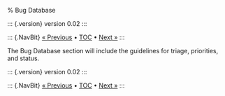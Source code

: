 % Bug Database

::: {.version}
version 0.02
:::

::: {.NavBit}
[« Previous](next.html) • [TOC](index.html) • [Next »](faq.html)
:::

The Bug Database section will include the guidelines for triage, priorities,
and status.

::: {.version}
version 0.02
:::

::: {.NavBit}
[« Previous](next.html) • [TOC](index.html) • [Next »](faq.html)
:::
